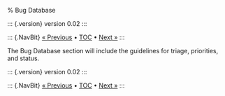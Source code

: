 % Bug Database

::: {.version}
version 0.02
:::

::: {.NavBit}
[« Previous](next.html) • [TOC](index.html) • [Next »](faq.html)
:::

The Bug Database section will include the guidelines for triage, priorities,
and status.

::: {.version}
version 0.02
:::

::: {.NavBit}
[« Previous](next.html) • [TOC](index.html) • [Next »](faq.html)
:::
